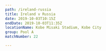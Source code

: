 ```yaml
---
path: /ireland-russia
title: Ireland v Russia
date: 2019-10-03T10:15Z
endDate: 2019-10-03T11:35Z
locationName: Kobe Misaki Stadium, Kobe City
group: Pool A
matchNumber: 22

---
```

